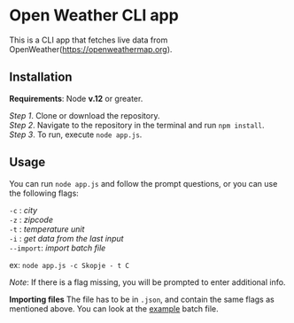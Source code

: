 # Open Weather CLI app

This is a CLI app that fetches live data from OpenWeather(https://openweathermap.org).

## Installation
**Requirements**: Node **v.12** or greater.

*Step 1*. Clone or download the repository.\
*Step 2*. Navigate to the repository in the terminal and run `npm install`.\
*Step 3*. To run, execute `node app.js`.

## Usage
You can run `node app.js` and follow the prompt questions, or you can use the following flags:

`-c` : *city*\
`-z` : *zipcode*\
`-t` : *temperature unit*\
`-i` : *get data from the last input*\
`--import`: *import batch file*

ex\:
```node app.js -c Skopje - t C```

*Note*: If there is a flag missing, you will be prompted to enter additional info.

**Importing files**
The file has to be in `.json`, and contain the same flags as mentioned above. 
You can look at the [example](https://github.com/BStojanoska/weather-app/blob/master/batchImport.json) batch file.